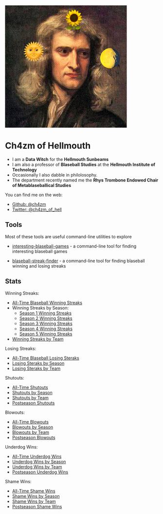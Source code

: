![Portrait of Ch4zm of Hellmouth](img/avatar.jpg)

# Ch4zm of Hellmouth

* I am a **Data Witch** for the **Hellmouth Sunbeams**
* I am also a professor of **Blaseball Studies** at the **Hellmouth Institute of Technology**
* Occasionally I also dabble in philolosophy.
* The department recently named me the **Rhys Trombone Endowed Chair of Metablaseballical Studies**

You can find me on the web:

* [Github: @ch4zm](https://github.com/ch4zm)
* [Twitter: @ch4zm_of_hell](https://twitter.com/ch4zm_of_hell)

## Tools

Most of these tools are useful command-line utilities to explore 

* [interesting-blaseball-games](https://github.com/ch4zm/interesting-blaseball-games) - 
  a command-line tool for finding interesting blaseball games

* [blaseball-streak-finder](https://github.com/ch4zm/blaseball-streak-finder) - 
  a command-line tool for finding blaseball winning and losing streaks

## Stats

Winning Streaks:

* [All-Time Blaseball Winning Streaks](wstreaks_alltime.md)
* Winning Streaks by Season:
    * [Season 1 Winning Streaks](wstreaks_season1.md)
    * [Season 2 Winning Streaks](wstreaks_season2.md)
    * [Season 3 Winning Streaks](wstreaks_season3.md)
    * [Season 4 Winning Streaks](wstreaks_season4.md)
    * [Season 5 Winning Streaks](wstreaks_season5.md)
* [Winning Streaks by Team](wstreaks_team.md)

Losing Streaks:

* [All-Time Blaseball Losing Steraks](lstreaks_alltime.md)
* [Losing Steraks by Season](lstreaks_season.md)
* [Losing Steraks by Team](lstreaks_team.md)

Shutouts:

* [All-Time Shutouts](shutouts_alltime.md)
* [Shutouts by Season](shutouts_season.md)
* [Shutouts by Team](shutouts_team.md)
* [Postseason Shutouts](shutouts_postseason.md)

Blowouts:

* [All-Time Blowouts](blowouts_alltime.md)
* [Blowouts by Season](blowouts_season.md)
* [Blowouts by Team](blowouts_team.md)
* [Postseason Blowouts](blowouts_postseason.md)

Underdog Wins:

* [All-Time Underdog Wins](underdog_alltime.md)
* [Underdog Wins by Season](underdog_season.md)
* [Underdog Wins by Team](underdog_team.md)
* [Postseason Underdog Wins](underdog_postseason.md)

Shame Wins:

* [All-Time Shame Wins](shame_alltime.md)
* [Shame Wins by Season](shame_season.md)
* [Shame Wins by Team](shame_team.md)
* [Postseason Shame Wins](shame_postseason.md)


